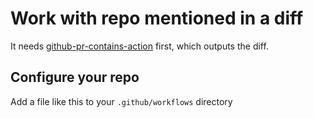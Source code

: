 # Work with repo mentioned in a diff

It needs [github-pr-contains-action](https://github.com/JJ/github-pr-contains-action) first, which outputs the diff.

## Configure your repo

Add a file like this to your `.github/workflows` directory
